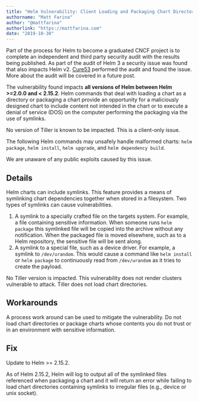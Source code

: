 ```yaml
---
title: "Helm Vulnerability: Client Loading and Packaging Chart Directory Containing Malicious Symlinked Content"
authorname: "Matt Farina"
author: "@mattfarina"
authorlink: "https://mattfarina.com"
date: "2019-10-30"
---
```


Part of the process for Helm to become a graduated CNCF project is to complete an independent and third party security audit with the results being published. As part of the audit of Helm 3 a security issue was found that also impacts Helm v2. [Cure53](https://cure53.de/) performed the audit and found the issue. More about the audit will be covered in a future post.

The vulnerability found impacts **all versions of Helm between Helm >=2.0.0 and < 2.15.2**. Helm commands that deal with loading a chart as a directory or packaging a chart provide an opportunity for a maliciously designed chart to include content not intended in the chart or to execute a denial of service (DOS) on the computer performing the packaging via the use of symlinks.

No version of Tiller is known to be impacted. This is a client-only issue.

The following Helm commands may unsafely handle malformed charts: `helm package`, `helm install`, `helm upgrade`, and `helm dependency build`.

We are unaware of any public exploits caused by this issue.

## Details

Helm charts can include symlinks. This feature provides a means of symlinking chart dependencies together when stored in a filesystem. Two types of symlinks can cause vulnerabilities.

1. A symlink to a specially crafted file on the targets system. For example, a file containing sensitive information. When someone runs `helm package` this symlinked file will be copied into the archive without any notification. When the packaged file is moved elsewhere, such as to a Helm repository, the sensitive file will be sent along.
2. A symlink to a special file, such as a device driver. For example, a symlink to `/dev/urandom`. This would cause a command like `helm install` or `helm package` to continuously read from `/dev/urandom` as it tries to create the payload.

No Tiller version is impacted. This vulnerability does not render clusters vulnerable to attack. Tiller does not load chart directories.

## Workarounds

A process work around can be used to mitigate the vulnerability. Do not load chart directories or package charts whose contents you do not trust or in an environment with sensitive information.

## Fix

Update to Helm >= 2.15.2.

As of Helm 2.15.2, Helm will log to output all of the symlinked files referenced when packaging a chart and it will return an error while failing to load chart directories containing symlinks to irregular files (e.g., device or unix socket).
